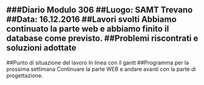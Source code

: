 ###Diario Modulo 306
##Luogo: SAMT Trevano
##Data: 16.12.2016
##Lavori svolti
Abbiamo continuato la parte web e abbiamo finito il database come previsto.
##Problemi riscontrati e soluzioni adottate
-
##Punto di situazione del lavoro
In linea con il gantt
##Programma per la prossima settimana
Continuare la parte WEB e andare avanti con la parte di progettazione.